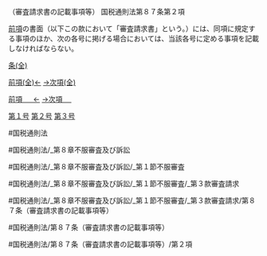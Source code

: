 （審査請求書の記載事項等）
国税通則法第８７条第２項

[前項](国税通則法＿＿＿＿＿第８７条第１項)の書面（以下この款において「審査請求書」という。）には、同項に規定する事項のほか、次の各号に掲げる場合においては、当該各号に定める事項を記載しなければならない。

[条(全)](国税通則法＿＿＿＿＿第８７条_.md)

[前項(全)←](国税通則法＿＿＿＿＿第８７条第１項_.md)    [→次項(全)](国税通則法＿＿＿＿＿第８７条第３項_.md)

[前項 　 ←](国税通則法＿＿＿＿＿第８７条第１項.md)    [→次項 　 ](国税通則法＿＿＿＿＿第８７条第３項.md)

[第１号](国税通則法＿＿＿＿＿第８７条第２項第１号.md)  [第２号](国税通則法＿＿＿＿＿第８７条第２項第２号.md)  [第３号](国税通則法＿＿＿＿＿第８７条第２項第３号.md)  

#国税通則法

#国税通則法/_第８章不服審査及び訴訟

#国税通則法/_第８章不服審査及び訴訟/_第１節不服審査

#国税通則法/_第８章不服審査及び訴訟/_第１節不服審査/_第３款審査請求

#国税通則法/_第８章不服審査及び訴訟/_第１節不服審査/_第３款審査請求/第８７条（審査請求書の記載事項等）

#国税通則法/第８７条（審査請求書の記載事項等）

#国税通則法/第８７条（審査請求書の記載事項等）/第２項


